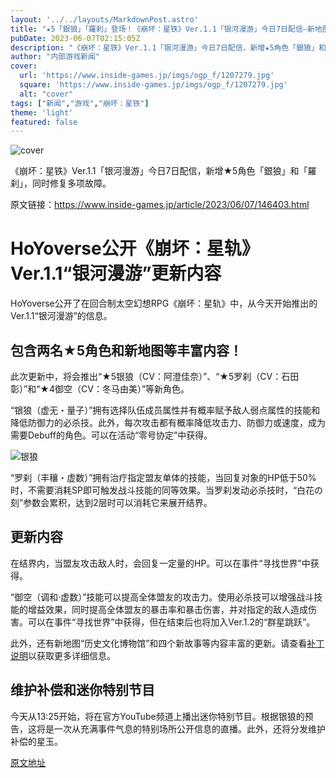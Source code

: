 ```yaml
---
layout: '../../layouts/MarkdownPost.astro'
title: "★5「銀狼」「羅刹」登场！《崩坏：星铁》Ver.1.1「银河漫游」今日7日配信―新地图和多项故障修复"
pubDate: 2023-06-07T02:15:05Z
description: "《崩坏：星铁》Ver.1.1「银河漫游」今日7日配信，新增★5角色「銀狼」和「羅刹」，同时修复多项故障。"
author: "内部游戏新闻"
cover:
  url: 'https://www.inside-games.jp/imgs/ogp_f/1207279.jpg'
  square: 'https://www.inside-games.jp/imgs/ogp_f/1207279.jpg'
  alt: "cover"
tags: ["新闻","游戏","崩坏：星铁"]
theme: 'light'
featured: false
---
```


![cover](https://www.inside-games.jp/imgs/ogp_f/1207279.jpg)

《崩坏：星铁》Ver.1.1「银河漫游」今日7日配信，新增★5角色「銀狼」和「羅刹」，同时修复多项故障。

原文链接：<https://www.inside-games.jp/article/2023/06/07/146403.html>

# HoYoverse公开《崩坏：星轨》Ver.1.1“银河漫游”更新内容

HoYoverse公开了在回合制太空幻想RPG《崩坏：星轨》中，从今天开始推出的Ver.1.1“银河漫游”的信息。

## 包含两名★5角色和新地图等丰富内容！

此次更新中，将会推出“★5银狼（CV：阿澄佳奈）”、“★5罗刹（CV：石田彰）”和“★4御空（CV：冬马由美）”等新角色。

“银狼（虚无・量子）”拥有选择队伍成员属性并有概率赋予敌人弱点属性的技能和降低防御力的必杀技。此外，每次攻击都有概率降低攻击力、防御力或速度，成为需要Debuff的角色。可以在活动“零号协定”中获得。

![银狼](https://www.inside-games.jp/article/imgs/zoom/1207283.jpg)

“罗刹（丰穰・虚数）”拥有治疗指定盟友单体的技能，当回复对象的HP低于50%时，不需要消耗SP即可触发战斗技能的同等效果。当罗刹发动必杀技时，“白花の刻”参数会累积，达到2层时可以消耗它来展开结界。
## 更新内容

在结界内，当盟友攻击敌人时，会回复一定量的HP。可以在事件“寻找世界”中获得。

“御空（调和·虚数）”技能可以提高全体盟友的攻击力。使用必杀技可以增强战斗技能的增益效果，同时提高全体盟友的暴击率和暴击伤害，并对指定的敌人造成伤害。可以在事件“寻找世界”中获得，但在结束后也将加入Ver.1.2的“群星跳跃”。

此外，还有新地图“历史文化博物馆”和四个新故事等内容丰富的更新。请查看<a target="_blank" rel="noopener noreferrer nofollow" href="https://www.hoyolab.com/article/19140656?utm_source=sns&amp;utm_medium=twitter&amp;utm_campaign=link&amp;utm_id=6">补丁说明</a>以获取更多详细信息。

## 维护补偿和迷你特别节目

今天从13:25开始，将在官方YouTube频道上播出迷你特别节目。根据银狼的预告，这将是一次从充满事件气息的特别场所公开信息的直播。此外，还将分发维护补偿的星玉。

  [原文地址](https://www.inside-games.jp/article/2023/06/07/146403.html)